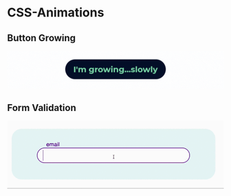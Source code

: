 # CSS-Animations

<h2>Button Growing</h2>

![Button](https://github.com/Elliop/CSS-Animations/blob/main/assets/Button.gif?raw=true)

<h2>Form Validation</h2>

![Form](https://github.com/Elliop/CSS-Animations/blob/main/assets/Form.gif?raw=true)
